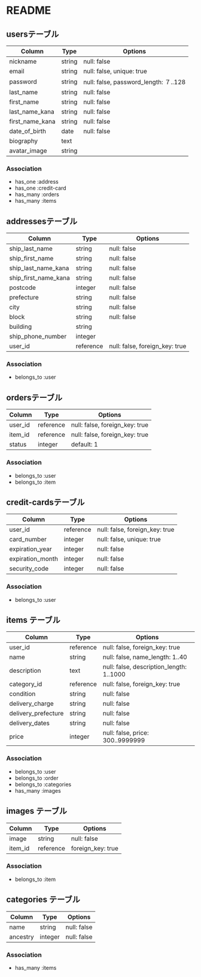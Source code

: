 # README

## usersテーブル
|Column|Type|Options|
|------|----|-------|
|nickname|string|null: false|
|email|string|null: false, unique: true|
|password|string|null: false, password_length: ７..128|
|last_name|string|null: false|
|first_name|string|null: false|
|last_name_kana|string|null: false|
|first_name_kana|string|null: false|
|date_of_birth|date|null: false|
|biography|text||
|avatar_image|string||
### Association
- has_one :address
- has_one :credit-card
- has_many :orders
- has_many :items

## addressesテーブル
|Column|Type|Options|
|------|----|-------|
|ship_last_name|string|null: false|
|ship_first_name|string|null: false|
|ship_last_name_kana|string|null: false|
|ship_first_name_kana|string|null: false|
|postcode|integer|null: false|
|prefecture|string|null: false|
|city|string|null: false|
|block|string|null: false|
|building|string||
|ship_phone_number|integer||
|user_id|reference|null: false, foreign_key: true|
### Association
- belongs_to :user

## ordersテーブル
|Column|Type|Options|
|------|----|-------|
|user_id|reference|null: false, foreign_key: true|
|item_id|reference|null: false, foreign_key: true|
|status|integer|default: 1|  <!-- 1: 取引中, 2: 取引終了 -->
### Association
- belongs_to :user
- belongs_to :item

## credit-cardsテーブル
|Column|Type|Options|
|------|----|-------|
|user_id|reference|null: false, foreign_key: true|
|card_number|integer|null: false, unique: true|
|expiration_year|integer|null: false|
|expiration_month|integer|null: false|
|security_code|integer|null: false|
### Association
- belongs_to :user

## items テーブル
|Column|Type|Options|
|------|----|-------|
|user_id|reference|null: false, foreign_key: true|
|name|string|null: false, name_length: 1..40|
|description|text|null: false, description_length: 1..1000|
|category_id|reference|null: false, foreign_key: true|
|condition|string|null: false|
|delivery_charge|string|null: false|
|delivery_prefecture|string|null: false|
|delivery_dates|string|null: false|
|price|integer|null: false, price: 300..9999999|
### Association
- belongs_to :user
- belongs_to :order
- belongs_to :categories
- has_many :images

## images テーブル
|Column|Type|Options|
|------|----|-------|
|image|string|null: false|
|item_id|reference|foreign_key: true|
### Association
- belongs_to :item

## categories テーブル
|Column|Type|Options|
|------|----|-------|
|name|string|null: false|
|ancestry|integer|null: false|
### Association
- has_many :items
